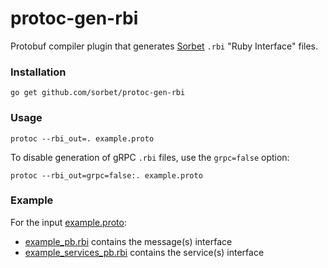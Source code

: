 # protoc-gen-rbi
Protobuf compiler plugin that generates [Sorbet](https://sorbet.org/) `.rbi` "Ruby Interface" files.

### Installation

```
go get github.com/sorbet/protoc-gen-rbi
```

### Usage

```
protoc --rbi_out=. example.proto
```

To disable generation of gRPC `.rbi` files, use the `grpc=false` option:

```
protoc --rbi_out=grpc=false:. example.proto
```

### Example

For the input [example.proto](testdata/example.proto):
 - [example_pb.rbi](testdata/example_pb.rbi) contains the message(s) interface
 - [example_services_pb.rbi](testdata/example_services_pb.rbi) contains the service(s) interface
